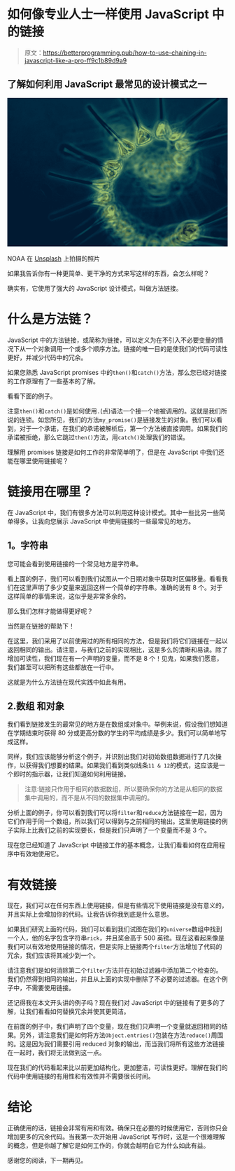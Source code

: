 # 如何像专业人士一样使用 JavaScript 中的链接

> 原文：<https://betterprogramming.pub/how-to-use-chaining-in-javascript-like-a-pro-ff9c1b89d9a9>

## 了解如何利用 JavaScript 最常见的设计模式之一

![](img/954f30b6e12933fd34dfa74142293ea7.png)

NOAA 在 [Unsplash](https://unsplash.com?utm_source=medium&utm_medium=referral) 上拍摄的照片

如果我告诉你有一种更简单、更干净的方式来写这样的东西，会怎么样呢？

确实有，它使用了强大的 JavaScript 设计模式，叫做方法链接。

# 什么是方法链？

JavaScript 中的方法链接，或简称为链接，可以定义为在不引入不必要变量的情况下从一个对象调用一个或多个顺序方法。链接的唯一目的是使我们的代码可读性更好，并减少代码中的冗余。

如果您熟悉 JavaScript promises 中的`then()`和`catch()`方法，那么您已经对链接的工作原理有了一些基本的了解。

看看下面的例子。

注意`then()`和`catch()`是如何使用`.`(点)语法一个接一个地被调用的。这就是我们所说的连锁。如您所见，我们的方法`my_promise()`是链接发生的对象。我们可以看到，对于一个承诺，在我们的承诺被解析后，第一个方法被直接调用。如果我们的承诺被拒绝，那么它跳过`then()`方法，用`catch()`处理我们的错误。

理解用 promises 链接是如何工作的非常简单明了，但是在 JavaScript 中我们还能在哪里使用链接呢？

# 链接用在哪里？

在 JavaScript 中，我们有很多方法可以利用这种设计模式。其中一些比另一些简单得多。让我向您展示 JavaScript 中使用链接的一些最常见的地方。

## **1。字符串**

您可能会看到使用链接的一个常见地方是字符串。

看上面的例子，我们可以看到我们试图从一个日期对象中获取时区偏移量。看看我们在这里声明了多少变量来返回这样一个简单的字符串。准确的说有 8 个。对于这样简单的事情来说，这似乎是非常多余的。

那么我们怎样才能做得更好呢？

当然是在链接的帮助下！

在这里，我们采用了以前使用过的所有相同的方法，但是我们将它们链接在一起以返回相同的输出。请注意，与我们之前的实现相比，这是多么的清晰和易读。除了增加可读性，我们现在有一个声明的变量，而不是 8 个！见鬼，如果我们愿意，我们甚至可以把所有这些都放在一行中。

这就是为什么方法链在现代实践中如此有用。

## 2.**数组** **和对象**

我们看到链接发生的最常见的地方是在数组或对象中。举例来说，假设我们想知道在学期结束时获得 80 分或更高分数的学生的平均成绩是多少。我们可以简单地写成这样。

同样，我们应该能够分析这个例子，并识别出我们对初始数组数据进行了几次操作，以获得我们想要的结果。如果我们看到类似线条`11 & 12`的模式，这应该是一个即时的指示器，让我们知道如何利用链接。

> 注意:链接只作用于相同的数据数组，所以要确保你的方法是从相同的数据集中调用的，而不是从不同的数据集中调用的。

分析上面的例子，你可以看到我们可以将`filter`和`reduce`方法链接在一起，因为它们作用于同一个数组，所以我们可以得到与之前相同的输出。这里使用链接的例子实际上比我们之前的实现要长，但是我们只声明了一个变量而不是 3 个。

现在您已经知道了 JavaScript 中链接工作的基本概念，让我们看看如何在应用程序中有效地使用它。

# 有效链接

现在，我们可以在任何东西上使用链接，但是有些情况下使用链接是没有意义的，并且实际上会增加你的代码。让我告诉你我到底是什么意思。

如果我们研究上面的代码，我们可以看到我们试图在我们的`universe`数组中找到一个人，他的名字包含字符串`rick`，并且奖金高于 500 英镑。现在这看起来像是我们可以有效地使用链接的情况，但是实际上链接两个`filter`方法增加了代码的冗余，我们应该将其减少到一个。

请注意我们是如何消除第二个`filter`方法并在初始过滤器中添加第二个检查的。我们仍然得到相同的输出，并且从上面的实现中删除了不必要的过滤器。在这个例子中，不需要使用链接。

还记得我在本文开头讲的例子吗？现在我们对 JavaScript 中的链接有了更多的了解，让我们看看如何替换冗余并使其更简洁。

在前面的例子中，我们声明了四个变量，现在我们只声明一个变量就返回相同的结果。另外，请注意我们是如何将方法`Object.entries()`包装在方法`reduce()`周围的。这是因为我们需要引用 reduced 对象的输出，而当我们将所有这些方法链接在一起时，我们将无法做到这一点。

现在我们的代码看起来比以前更加结构化，更加整洁，可读性更好。理解在我们的代码中使用链接的有用性和有效性并不需要很长时间。

# 结论

正确使用的话，链接会非常有用和有效。确保只在必要的时候使用它，否则你只会增加更多的冗余代码。当我第一次开始用 JavaScript 写作时，这是一个很难理解的概念，但是你越了解它是如何工作的，你就会越明白它为什么如此有益。

感谢您的阅读，下一期再见。